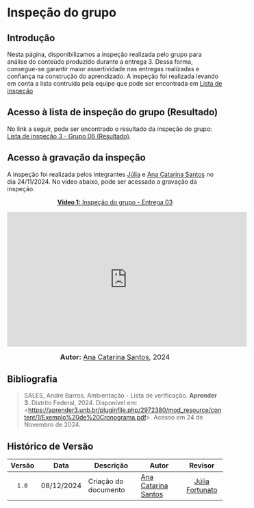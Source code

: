 # Inspeção do grupo

## Introdução

Nesta página, disponibilizamos a inspeção realizada pelo grupo para análise do conteúdo produzido durante a entrega 3. Dessa forma, consegue-se garantir maior assertividade nas entregas realizadas e confiança na construção do aprendizado. A inspeção foi realizada levando em conta a lista contruída pela equipe que pode ser encontrada em [Lista de inspeção](listadeinspecao3.md)

## Acesso à lista de inspeção do grupo (Resultado)

No link a seguir, pode ser encontrado o resultado da inspeção do grupo: [Lista de inspeção 3 - Grupo 06 (Resultado)](Entrega2Grupo.pdf).

## Acesso à gravação da inspeção

A inspeção foi realizada pelos integrantes [Júlia](https://github.com/julia-fortunato) e [Ana Catarina Santos](https://github.com/an4catarina) no dia 24/11/2024. No vídeo abaixo, pode ser acessado a gravação da inspeção.

<div align="center">

<p style="text-align: center"><a href="https://youtu.be/wzkiQqC31dY" target="blanket"><b>Vídeo 1:</b> Inspeção do grupo - Entrega 03</a></p>

<iframe width="560" height="315" src="https://www.youtube.com/embed/pcNPZT7hOLA?si=f6POqohd4_ecTSFs" title="YouTube video player" frameborder="0" allow="accelerometer; autoplay; clipboard-write; encrypted-media; gyroscope; picture-in-picture; web-share" referrerpolicy="strict-origin-when-cross-origin" allowfullscreen></iframe>

<font size="3"><p style="text-align: center"><b>Autor:</b> <a href="https://github.com/an4catarina">Ana Catarina Santos</a>, 2024</p></font>

</div >

## Bibliografia

> SALES, André Barros. Ambientação - Lista de verificação. **Aprender 3**. Distrito Federal, 2024. Disponível em: <<https://aprender3.unb.br/pluginfile.php/2972380/mod_resource/content/1/Exemplo%20de%20Cronograma.pdf>>. Acesso em 24 de Novembro de 2024.

## Histórico de Versão

| Versão | Data       | Descrição            | Autor                                                 |                   Revisor                   |
| :----: | ---------- | -------------------- | ----------------------------------------------------- | :-----------------------------------------: |
| `1.0`  | 08/12/2024 | Criação do documento | [Ana Catarina Santos](https://github.com/an4catarina) | [Júlia Fortunato](https://github.com/julia-fortunato) |
